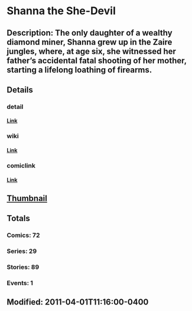 # Shanna the She-Devil
## Description: The only daughter of a wealthy diamond miner, Shanna grew up in the Zaire jungles, where, at age six, she witnessed her father’s accidental fatal shooting of her mother, starting a lifelong loathing of firearms.
## Details
### detail
#### [Link](http://marvel.com/characters/2067/shanna_the_she-devil?utm_campaign=apiRef&utm_source=225578a89fc76f3d20fbffda5d17a88d)
### wiki
#### [Link](http://marvel.com/universe/Shanna?utm_campaign=apiRef&utm_source=225578a89fc76f3d20fbffda5d17a88d)
### comiclink
#### [Link](http://marvel.com/comics/characters/1009578/shanna_the_she-devil?utm_campaign=apiRef&utm_source=225578a89fc76f3d20fbffda5d17a88d)
## [Thumbnail](http://i.annihil.us/u/prod/marvel/i/mg/6/e0/4d2b364a69f77.jpg)
## Totals
### Comics: 72
### Series: 29
### Stories: 89
### Events: 1
## Modified: 2011-04-01T11:16:00-0400